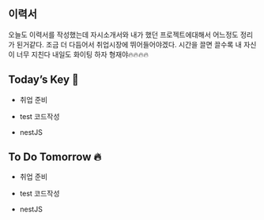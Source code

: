 ## 이력서

오늘도 이력서를 작성했는데 자시소개서와 내가 했던 프로젝트에대해서 어느정도 정리가 된거같다. 조금 더 다듬어서 취업시장에 뛰어들어야겠다. 시간을 끌면 끌수록 내 자신이 너무 지친다
내일도 화이팅 하자 형재야🔥🔥🔥🔥  

## Today’s Key 🔑

- 취업 준비

- test 코드작성

- nestJS

## To Do Tomorrow 🔥

- 취업 준비

- test 코드작성

- nestJS

